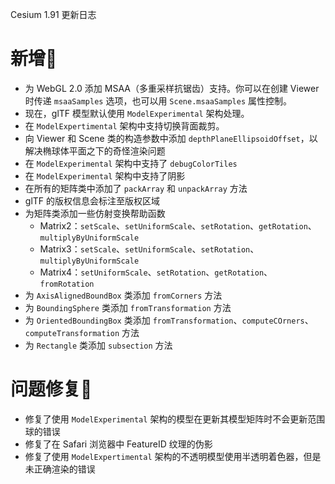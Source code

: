 Cesium 1.91 更新日志

# 新增🎉

- 为 WebGL 2.0 添加 MSAA（多重采样抗锯齿）支持。你可以在创建 Viewer 时传递 `msaaSamples` 选项，也可以用 `Scene.msaaSamples` 属性控制。
- 现在，glTF 模型默认使用 `ModelExperimental` 架构处理。
- 在 `ModelExpertimental` 架构中支持切换背面裁剪。
- 向 Viewer 和 Scene 类的构造参数中添加 `depthPlaneEllipsoidOffset`，以解决椭球体平面之下的奇怪渲染问题
- 在 `ModelExperimental` 架构中支持了 `debugColorTiles`
- 在 `ModelExperimental` 架构中支持了阴影
- 在所有的矩阵类中添加了 `packArray` 和 `unpackArray` 方法
- glTF 的版权信息会标注至版权区域
- 为矩阵类添加一些仿射变换帮助函数
  - Matrix2：`setScale`、`setUniformScale`、`setRotation`、`getRotation`、`multiplyByUniformScale`
  - Matrix3：`setScale`、`setUniformScale`、`setRotation`、`multiplyByUniformScale`
  - Matrix4：`setUniformScale`、`setRotation`、`getRotation`、`fromRotation`
- 为 `AxisAlignedBoundBox` 类添加 `fromCorners` 方法
- 为 `BoundingSphere` 类添加 `fromTransformation` 方法
- 为 `OrientedBoundingBox` 类添加 `fromTransformation`、`computeCOrners`、`computeTransformation` 方法
- 为 `Rectangle` 类添加 `subsection` 方法



# 问题修复🔧

- 修复了使用 `ModelExperimental` 架构的模型在更新其模型矩阵时不会更新范围球的错误
- 修复了在 Safari 浏览器中 FeatureID 纹理的伪影
- 修复了使用 `ModelExpertimental` 架构的不透明模型使用半透明着色器，但是未正确渲染的错误